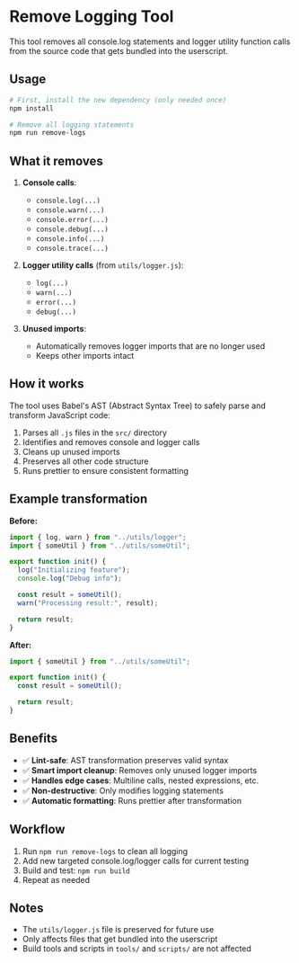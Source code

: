 # Remove Logging Tool

This tool removes all console.log statements and logger utility function calls from the source code that gets bundled into the userscript.

## Usage

```bash
# First, install the new dependency (only needed once)
npm install

# Remove all logging statements
npm run remove-logs
```

## What it removes

1. **Console calls**:

   - `console.log(...)`
   - `console.warn(...)`
   - `console.error(...)`
   - `console.debug(...)`
   - `console.info(...)`
   - `console.trace(...)`

2. **Logger utility calls** (from `utils/logger.js`):

   - `log(...)`
   - `warn(...)`
   - `error(...)`
   - `debug(...)`

3. **Unused imports**:
   - Automatically removes logger imports that are no longer used
   - Keeps other imports intact

## How it works

The tool uses Babel's AST (Abstract Syntax Tree) to safely parse and transform JavaScript code:

1. Parses all `.js` files in the `src/` directory
2. Identifies and removes console and logger calls
3. Cleans up unused imports
4. Preserves all other code structure
5. Runs prettier to ensure consistent formatting

## Example transformation

**Before:**

```javascript
import { log, warn } from "../utils/logger";
import { someUtil } from "../utils/someUtil";

export function init() {
  log("Initializing feature");
  console.log("Debug info");

  const result = someUtil();
  warn("Processing result:", result);

  return result;
}
```

**After:**

```javascript
import { someUtil } from "../utils/someUtil";

export function init() {
  const result = someUtil();

  return result;
}
```

## Benefits

- ✅ **Lint-safe**: AST transformation preserves valid syntax
- ✅ **Smart import cleanup**: Removes only unused logger imports
- ✅ **Handles edge cases**: Multiline calls, nested expressions, etc.
- ✅ **Non-destructive**: Only modifies logging statements
- ✅ **Automatic formatting**: Runs prettier after transformation

## Workflow

1. Run `npm run remove-logs` to clean all logging
2. Add new targeted console.log/logger calls for current testing
3. Build and test: `npm run build`
4. Repeat as needed

## Notes

- The `utils/logger.js` file is preserved for future use
- Only affects files that get bundled into the userscript
- Build tools and scripts in `tools/` and `scripts/` are not affected
